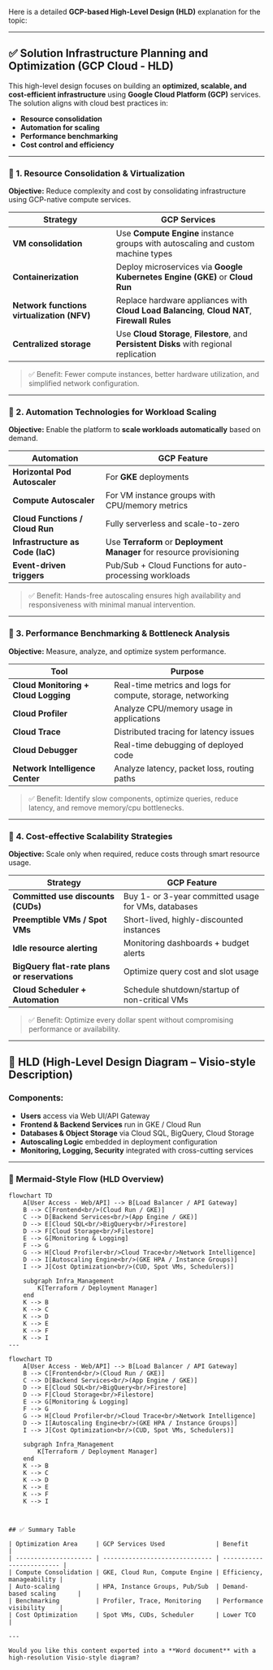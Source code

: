 Here is a detailed **GCP-based High-Level Design (HLD)** explanation for the topic:

---

## ✅ **Solution Infrastructure Planning and Optimization (GCP Cloud - HLD)**

This high-level design focuses on building an **optimized, scalable, and cost-efficient infrastructure** using **Google Cloud Platform (GCP)** services. The solution aligns with cloud best practices in:

* **Resource consolidation**
* **Automation for scaling**
* **Performance benchmarking**
* **Cost control and efficiency**

---

### 🔷 1. **Resource Consolidation & Virtualization**

**Objective:** Reduce complexity and cost by consolidating infrastructure using GCP-native compute services.

| Strategy                                   | GCP Services                                                                                 |
| ------------------------------------------ | -------------------------------------------------------------------------------------------- |
| **VM consolidation**                       | Use **Compute Engine** instance groups with autoscaling and custom machine types             |
| **Containerization**                       | Deploy microservices via **Google Kubernetes Engine (GKE)** or **Cloud Run**                 |
| **Network functions virtualization (NFV)** | Replace hardware appliances with **Cloud Load Balancing**, **Cloud NAT**, **Firewall Rules** |
| **Centralized storage**                    | Use **Cloud Storage**, **Filestore**, and **Persistent Disks** with regional replication     |

> ✅ Benefit: Fewer compute instances, better hardware utilization, and simplified network configuration.

---

### 🔷 2. **Automation Technologies for Workload Scaling**

**Objective:** Enable the platform to **scale workloads automatically** based on demand.

| Automation                       | GCP Feature                                                           |
| -------------------------------- | --------------------------------------------------------------------- |
| **Horizontal Pod Autoscaler**    | For **GKE** deployments                                               |
| **Compute Autoscaler**           | For VM instance groups with CPU/memory metrics                        |
| **Cloud Functions / Cloud Run**  | Fully serverless and scale-to-zero                                    |
| **Infrastructure as Code (IaC)** | Use **Terraform** or **Deployment Manager** for resource provisioning |
| **Event-driven triggers**        | Pub/Sub + Cloud Functions for auto-processing workloads               |

> ✅ Benefit: Hands-free autoscaling ensures high availability and responsiveness with minimal manual intervention.

---

### 🔷 3. **Performance Benchmarking & Bottleneck Analysis**

**Objective:** Measure, analyze, and optimize system performance.

| Tool                                 | Purpose                                                     |
| ------------------------------------ | ----------------------------------------------------------- |
| **Cloud Monitoring + Cloud Logging** | Real-time metrics and logs for compute, storage, networking |
| **Cloud Profiler**                   | Analyze CPU/memory usage in applications                    |
| **Cloud Trace**                      | Distributed tracing for latency issues                      |
| **Cloud Debugger**                   | Real-time debugging of deployed code                        |
| **Network Intelligence Center**      | Analyze latency, packet loss, routing paths                 |

> ✅ Benefit: Identify slow components, optimize queries, reduce latency, and remove memory/cpu bottlenecks.

---

### 🔷 4. **Cost-effective Scalability Strategies**

**Objective:** Scale only when required, reduce costs through smart resource usage.

| Strategy                                     | GCP Feature                                         |
| -------------------------------------------- | --------------------------------------------------- |
| **Committed use discounts (CUDs)**           | Buy 1- or 3-year committed usage for VMs, databases |
| **Preemptible VMs / Spot VMs**               | Short-lived, highly-discounted instances            |
| **Idle resource alerting**                   | Monitoring dashboards + budget alerts               |
| **BigQuery flat-rate plans or reservations** | Optimize query cost and slot usage                  |
| **Cloud Scheduler + Automation**             | Schedule shutdown/startup of non-critical VMs       |

> ✅ Benefit: Optimize every dollar spent without compromising performance or availability.

---

## 🔷 HLD (High-Level Design Diagram – Visio-style Description)

### Components:

* **Users** access via Web UI/API Gateway
* **Frontend & Backend Services** run in GKE / Cloud Run
* **Databases & Object Storage** via Cloud SQL, BigQuery, Cloud Storage
* **Autoscaling Logic** embedded in deployment configuration
* **Monitoring, Logging, Security** integrated with cross-cutting services

---

### 📌 Mermaid-Style Flow (HLD Overview)

```mermaid
flowchart TD
    A[User Access - Web/API] --> B[Load Balancer / API Gateway]
    B --> C[Frontend<br/>(Cloud Run / GKE)]
    C --> D[Backend Services<br/>(App Engine / GKE)]
    D --> E[Cloud SQL<br/>BigQuery<br/>Firestore]
    D --> F[Cloud Storage<br/>Filestore]
    E --> G[Monitoring & Logging]
    F --> G
    G --> H[Cloud Profiler<br/>Cloud Trace<br/>Network Intelligence]
    D --> I[Autoscaling Engine<br/>(GKE HPA / Instance Groups)]
    I --> J[Cost Optimization<br/>(CUD, Spot VMs, Schedulers)]

    subgraph Infra_Management
        K[Terraform / Deployment Manager]
    end
    K --> B
    K --> C
    K --> D
    K --> E
    K --> F
    K --> I
---

flowchart TD
    A[User Access - Web/API] --> B[Load Balancer / API Gateway]
    B --> C[Frontend<br/>(Cloud Run / GKE)]
    C --> D[Backend Services<br/>(App Engine / GKE)]
    D --> E[Cloud SQL<br/>BigQuery<br/>Firestore]
    D --> F[Cloud Storage<br/>Filestore]
    E --> G[Monitoring & Logging]
    F --> G
    G --> H[Cloud Profiler<br/>Cloud Trace<br/>Network Intelligence]
    D --> I[Autoscaling Engine<br/>(GKE HPA / Instance Groups)]
    I --> J[Cost Optimization<br/>(CUD, Spot VMs, Schedulers)]

    subgraph Infra_Management
        K[Terraform / Deployment Manager]
    end
    K --> B
    K --> C
    K --> D
    K --> E
    K --> F
    K --> I



## ✅ Summary Table

| Optimization Area     | GCP Services Used              | Benefit                   |
| --------------------- | ------------------------------ | ------------------------- |
| Compute Consolidation | GKE, Cloud Run, Compute Engine | Efficiency, manageability |
| Auto-scaling          | HPA, Instance Groups, Pub/Sub  | Demand-based scaling      |
| Benchmarking          | Profiler, Trace, Monitoring    | Performance visibility    |
| Cost Optimization     | Spot VMs, CUDs, Scheduler      | Lower TCO                 |

---

Would you like this content exported into a **Word document** with a high-resolution Visio-style diagram?
